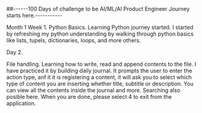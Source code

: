##------100 Days of challenge to be AI/ML/AI Product Engineer Journey starts here.----------- 

Month 1
Week 1.
Python Basics.
Learning Python journey started. I started by refreshing my python understanding by walking through python basics like lists, tupels, dictionaries, loops, and more others.

 Day 2.

 File handling.
 Learning how to write, read and append contents to the file. I have practiced it by building daily journal. It prompts the user to enter the action type, anf it it is registering a content, it will ask you to select which type of content you are inserting whether title, subtitle or description. You can view all the contents inside the journal and more. Searching also posible here. When you are done, please select 4 to exit from the application.

